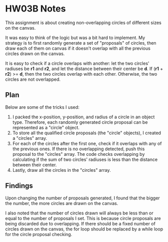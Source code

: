 # HW03B Notes

This assignment is about creating non-overlapping circles of different sizes on the canvas. 

It was easy to think of the logic but was a bit hard to implement. My strategy is to first randomly generate a set of "proposals" of circles, then draw each of them on canvas if it doesn't overlap with all the previous circles drawn on the canvas. 

It is easy to check if a circle overlaps with another: let the two circles' radiuses be **r1** and **r2**, and let the distance between their center be **d**. If (**r1** + **r2**) >= **d**, then the two circles overlap with each other. Otherwise, the two circles are not overlapped. 



## Plan
Below are some of the tricks I used: 
<ol>
  <li>I packed the x-position, y-position, and radius of a circle in an object type. Therefore, each randomly generated circle proposal can be represented as a "circle" object. </li>
  <li>To store all the qualified circle proposals (the "circle" objects), I created a "circles" array. </li>
  <li>For each of the circles after the first one, check if it overlaps with any of the previous ones. If there is no overlapping detected, push this proposal to the "circles" array. The code checks overlapping by calculating if the sum of two circles' radiuses is less than the distance between their center. </li>
  <li>Lastly, draw all the circles in the "circles" array. </li>
</ol>

## Findings
Upon changing the number of proposals generated, I found that the bigger the number, the more circles are drawn on the canvas. 

I also noted that the number of circles drawn will always be less than or equal to the number of proposals I set. This is because circle proposals are being discarded due to overlapping. If there should be a fixed number of circles drawn on the canvas, the for loop should be replaced by a while loop for the circle proposal checking. 
